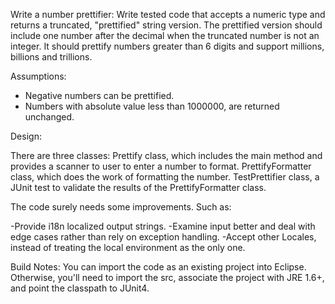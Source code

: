 Write a number prettifier: Write tested code that accepts a numeric type and returns a truncated, "prettified" string version. The prettified version should include one number after the decimal when the truncated number is not an integer. It should prettify numbers greater than 6 digits and support millions, billions and trillions.

Assumptions:
- Negative numbers can be prettified.
- Numbers with absolute value less than 1000000, are returned unchanged. 

Design: 

There are three classes:
Prettify class, which includes the main method and provides a scanner to user to enter a number to format.
PrettifyFormatter class, which does the work of formatting the number.
TestPrettifier class, a JUnit test to validate the results of the PrettifyFormatter class.

The code surely needs some improvements. Such as:

-Provide i18n localized output strings.
-Examine input better and deal with edge cases rather than rely on exception handling.
-Accept other Locales, instead of treating the local environment as the only one.

Build Notes: 
You can import the code as an existing project into Eclipse. Otherwise, you'll need to import the src, associate the project with JRE 1.6+, and point the classpath to JUnit4.